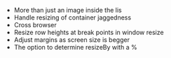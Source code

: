 * More than just an image inside the lis
* Handle resizing of container jaggedness
* Cross browser
* Resize row heights at break points in window resize
* Adjust margins as screen size is begger
* The option to determine resizeBy with a %